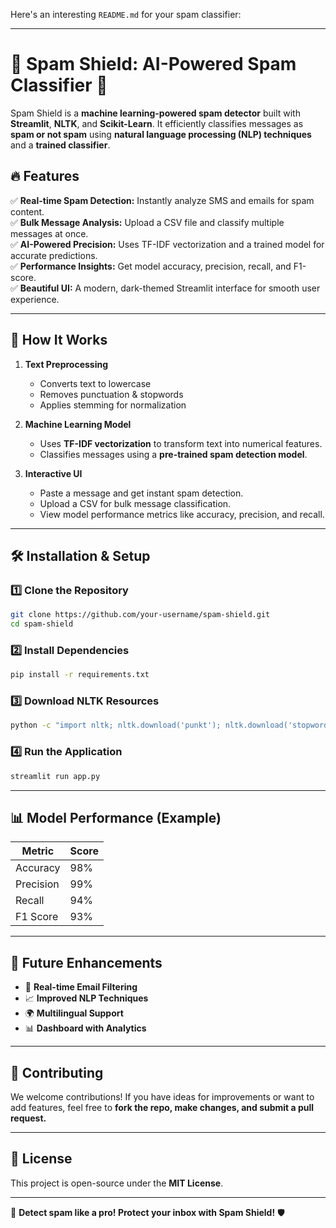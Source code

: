 Here's an interesting `README.md` for your spam classifier:

---

# 📧 Spam Shield: AI-Powered Spam Classifier 🚀

Spam Shield is a **machine learning-powered spam detector** built with **Streamlit**, **NLTK**, and **Scikit-Learn**. It efficiently classifies messages as **spam or not spam** using **natural language processing (NLP) techniques** and a **trained classifier**.

## 🔥 Features

✅ **Real-time Spam Detection:** Instantly analyze SMS and emails for spam content.  
✅ **Bulk Message Analysis:** Upload a CSV file and classify multiple messages at once.  
✅ **AI-Powered Precision:** Uses TF-IDF vectorization and a trained model for accurate predictions.  
✅ **Performance Insights:** Get model accuracy, precision, recall, and F1-score.  
✅ **Beautiful UI:** A modern, dark-themed Streamlit interface for smooth user experience.

---

## 🚀 How It Works

1. **Text Preprocessing**

   - Converts text to lowercase
   - Removes punctuation & stopwords
   - Applies stemming for normalization

2. **Machine Learning Model**

   - Uses **TF-IDF vectorization** to transform text into numerical features.
   - Classifies messages using a **pre-trained spam detection model**.

3. **Interactive UI**
   - Paste a message and get instant spam detection.
   - Upload a CSV for bulk message classification.
   - View model performance metrics like accuracy, precision, and recall.

---

## 🛠️ Installation & Setup

### 1️⃣ Clone the Repository

```bash
git clone https://github.com/your-username/spam-shield.git
cd spam-shield
```

### 2️⃣ Install Dependencies

```bash
pip install -r requirements.txt
```

### 3️⃣ Download NLTK Resources

```bash
python -c "import nltk; nltk.download('punkt'); nltk.download('stopwords')"
```

### 4️⃣ Run the Application

```bash
streamlit run app.py
```

---

## 📊 Model Performance (Example)

| Metric    | Score |
| --------- | ----- |
| Accuracy  | 98%   |
| Precision | 99%   |
| Recall    | 94%   |
| F1 Score  | 93%   |

---

## 🤖 Future Enhancements

- 📡 **Real-time Email Filtering**
- 📈 **Improved NLP Techniques**
- 🌍 **Multilingual Support**
- 📊 **Dashboard with Analytics**

---

## 🤝 Contributing

We welcome contributions! If you have ideas for improvements or want to add features, feel free to **fork the repo, make changes, and submit a pull request.**

---

## 📜 License

This project is open-source under the **MIT License**.

---

🚀 **Detect spam like a pro! Protect your inbox with Spam Shield!** 🛡️
